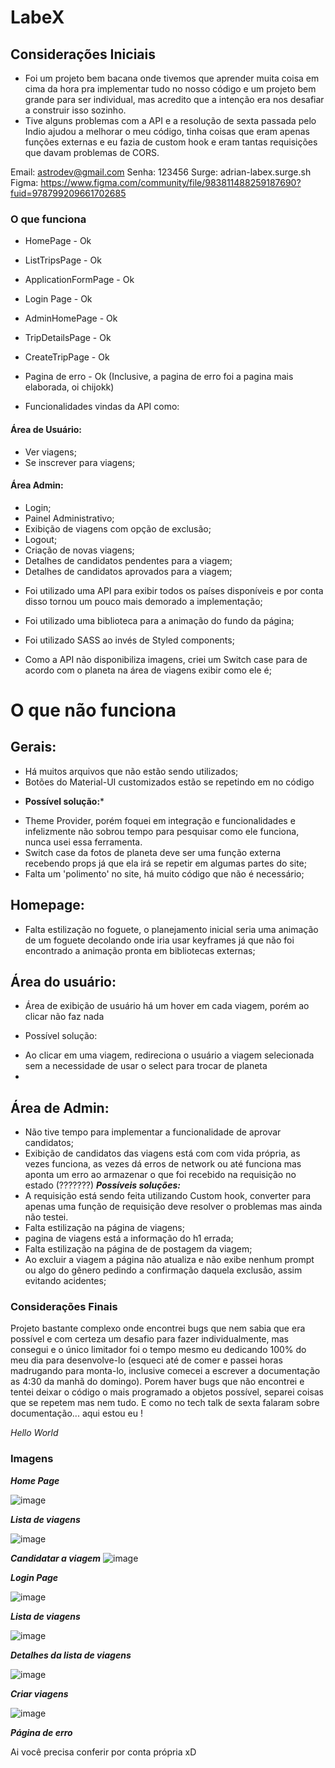 # LabeX

## Considerações Iniciais

- Foi um projeto bem bacana onde tivemos que aprender muita coisa em cima da hora pra implementar tudo no nosso código e um projeto bem grande para ser individual, mas acredito que a intenção era nos desafiar a construir isso sozinho.
- Tive alguns problemas com a API e a resolução de sexta passada pelo Indio ajudou a melhorar o meu código, tinha coisas que eram apenas funções externas e eu fazia de custom hook e eram tantas requisições que davam problemas de CORS.

Email: astrodev@gmail.com
Senha: 123456
Surge: adrian-labex.surge.sh
Figma: https://www.figma.com/community/file/983811488259187690?fuid=978799209661702685

### O que funciona

- HomePage - Ok
- ListTripsPage - Ok
- ApplicationFormPage - Ok
- Login Page - Ok
- AdminHomePage - Ok
- TripDetailsPage - Ok
- CreateTripPage - Ok
- Pagina de erro - Ok
(Inclusive, a pagina de erro foi a pagina mais elaborada, oi chijokk)

- Funcionalidades vindas da API como:

#### Área de Usuário:
- Ver viagens;
- Se inscrever para viagens;

#### Área Admin:
- Login;
- Painel Administrativo;
- Exibição de viagens com opção de exclusão;
- Logout;
- Criação de novas viagens;
- Detalhes de candidatos pendentes para a viagem;
- Detalhes de candidatos aprovados para a viagem;

* Foi utilizado uma API para exibir todos os países disponíveis e por conta disso tornou um pouco mais demorado a implementação;

* Foi utilizado uma biblioteca para a animação do fundo da página;

* Foi utilizado SASS ao invés de Styled components;

* Como a API não disponibiliza imagens, criei um Switch case para de acordo com o planeta na área de viagens exibir como ele é;

# O que não funciona

## Gerais:
- Há muitos arquivos que não estão sendo utilizados;
- Botões do Material-UI customizados estão se repetindo em no código
* **Possível solução:***
- Theme Provider, porém foquei em integração e funcionalidades e infelizmente não sobrou tempo para pesquisar como ele funciona, nunca usei essa ferramenta.
- Switch case da fotos de planeta deve ser uma função externa recebendo props já que ela irá se repetir em algumas partes do site;
- Falta um 'polimento' no site, há muito código que não é necessário;

## Homepage:
- Falta estilização no foguete, o planejamento inicial seria uma animação de um foguete decolando onde iria usar keyframes já que não foi encontrado a animação pronta em bibliotecas externas;

## Área do usuário:
- Área de exibição de usuário há um hover em cada viagem, porém ao clicar não faz nada
* Possível solução:
- Ao clicar em uma viagem, redireciona o usuário a viagem selecionada sem a necessidade de usar o select para trocar de planeta
- 
## Área de Admin:
- Não tive tempo para implementar a funcionalidade de aprovar candidatos;
- Exibição de candidatos das viagens está com com vida própria, as vezes funciona, as vezes dá erros de network ou até funciona mas aponta um erro ao armazenar o que foi recebido na requisição no estado (???????)
***Possíveis soluções:***
- A requisição está sendo feita utilizando Custom hook, converter para apenas uma função de requisição deve resolver o problemas mas ainda não testei.
- Falta estilização na página de viagens;
- pagina de viagens está a informação do h1 errada;
- Falta estilização na página de de postagem da viagem;
- Ao excluir a viagem a página não atualiza e não exibe nenhum prompt ou algo do gênero pedindo a confirmação daquela exclusão, assim evitando acidentes;

### Considerações Finais
Projeto bastante complexo onde encontrei bugs que nem sabia que era possível e com certeza um desafio para fazer individualmente, mas consegui e o único limitador foi o tempo mesmo eu dedicando 100% do meu dia para desenvolve-lo (esqueci até de comer e passei horas madrugando para monta-lo, inclusive comecei a escrever a documentação as 4:30 da manhã do domingo). Porem haver bugs que não encontrei e tentei deixar o código o mais programado a objetos possível, separei coisas que se repetem mas nem tudo. E como no tech talk de sexta falaram sobre documentação... aqui estou eu !

_Hello World_ 

### Imagens
***Home Page***

![image](https://user-images.githubusercontent.com/73081422/121799961-944e6300-cc05-11eb-9a5a-28d0c9ff255d.png)

***Lista de viagens***

![image](https://user-images.githubusercontent.com/73081422/121800164-9664f180-cc06-11eb-9fa7-62557daffb29.png)

***Candidatar a viagem***
![image](https://user-images.githubusercontent.com/73081422/121844072-bef9f380-ccb9-11eb-80cc-01caf681d463.png)

***Login Page***

![image](https://user-images.githubusercontent.com/73081422/121844091-ccaf7900-ccb9-11eb-9300-db9472cd7321.png)

***Lista de viagens***

![image](https://user-images.githubusercontent.com/73081422/121800229-02dff080-cc07-11eb-8e63-410fb924b4a2.png)

***Detalhes da lista de viagens***

![image](https://user-images.githubusercontent.com/73081422/121800241-2145ec00-cc07-11eb-9a9b-7a4984c5825d.png)

***Criar viagens***

![image](https://user-images.githubusercontent.com/73081422/121800252-3589e900-cc07-11eb-91af-a9cf66aba8d9.png)

***Página de erro***

Ai você precisa conferir por conta própria xD 
